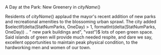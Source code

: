 A Day at the Park: New Greenery in $cityName()$

Residents of $cityName()$ applaud the mayor's recent addition of new parks and recreational amenities to the blossoming urban sprawl. The city added $selectIf(delta(StatNumParks, OneDay) > 1, formatInt(delta(StatNumParks, OneDay)) .. " new park buildings and", "vast")$ lots of open green space. Said islands of green will provide much needed respite, and dare we say, excellent opportunities to maintain peak physical condition, to the hardworking men and women of our town.


